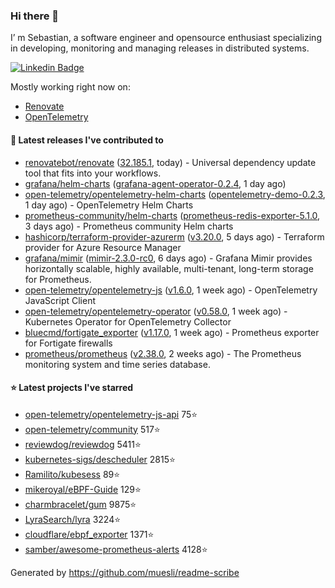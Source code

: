 ### Hi there 👋

I’ m Sebastian, a software engineer and opensource enthusiast specializing in developing, monitoring and managing releases in distributed systems.

[![Linkedin Badge](https://img.shields.io/badge/-LinkedIn-blue?style=flat&logo=Linkedin&logoColor=white&link=https://www.linkedin.com/in/sebastian-poxhofer/)](https://www.linkedin.com/in/sebastian-poxhofer/)

Mostly working right now on:
- [Renovate](https://github.com/renovatebot/renovate)
- [OpenTelemetry](https://github.com/open-telemetry)



#### 🚀 Latest releases I've contributed to

- [renovatebot/renovate](https://github.com/renovatebot/renovate) ([32.185.1](https://github.com/renovatebot/renovate/releases/tag/32.185.1), today) - Universal dependency update tool that fits into your workflows.
- [grafana/helm-charts](https://github.com/grafana/helm-charts) ([grafana-agent-operator-0.2.4](https://github.com/grafana/helm-charts/releases/tag/grafana-agent-operator-0.2.4), 1 day ago)
- [open-telemetry/opentelemetry-helm-charts](https://github.com/open-telemetry/opentelemetry-helm-charts) ([opentelemetry-demo-0.2.3](https://github.com/open-telemetry/opentelemetry-helm-charts/releases/tag/opentelemetry-demo-0.2.3), 1 day ago) - OpenTelemetry Helm Charts
- [prometheus-community/helm-charts](https://github.com/prometheus-community/helm-charts) ([prometheus-redis-exporter-5.1.0](https://github.com/prometheus-community/helm-charts/releases/tag/prometheus-redis-exporter-5.1.0), 3 days ago) - Prometheus community Helm charts
- [hashicorp/terraform-provider-azurerm](https://github.com/hashicorp/terraform-provider-azurerm) ([v3.20.0](https://github.com/hashicorp/terraform-provider-azurerm/releases/tag/v3.20.0), 5 days ago) - Terraform provider for Azure Resource Manager
- [grafana/mimir](https://github.com/grafana/mimir) ([mimir-2.3.0-rc0](https://github.com/grafana/mimir/releases/tag/mimir-2.3.0-rc0), 6 days ago) - Grafana Mimir provides horizontally scalable, highly available, multi-tenant, long-term storage for Prometheus.
- [open-telemetry/opentelemetry-js](https://github.com/open-telemetry/opentelemetry-js) ([v1.6.0](https://github.com/open-telemetry/opentelemetry-js/releases/tag/v1.6.0), 1 week ago) - OpenTelemetry JavaScript Client
- [open-telemetry/opentelemetry-operator](https://github.com/open-telemetry/opentelemetry-operator) ([v0.58.0](https://github.com/open-telemetry/opentelemetry-operator/releases/tag/v0.58.0), 1 week ago) - Kubernetes Operator for OpenTelemetry Collector
- [bluecmd/fortigate_exporter](https://github.com/bluecmd/fortigate_exporter) ([v1.17.0](https://github.com/bluecmd/fortigate_exporter/releases/tag/v1.17.0), 1 week ago) - Prometheus exporter for Fortigate firewalls
- [prometheus/prometheus](https://github.com/prometheus/prometheus) ([v2.38.0](https://github.com/prometheus/prometheus/releases/tag/v2.38.0), 2 weeks ago) - The Prometheus monitoring system and time series database.

#### ⭐ Latest projects I've starred

- [open-telemetry/opentelemetry-js-api](https://github.com/open-telemetry/opentelemetry-js-api) 75⭐
- [open-telemetry/community](https://github.com/open-telemetry/community) 517⭐
- [reviewdog/reviewdog](https://github.com/reviewdog/reviewdog) 5411⭐
- [kubernetes-sigs/descheduler](https://github.com/kubernetes-sigs/descheduler) 2815⭐
- [Ramilito/kubesess](https://github.com/Ramilito/kubesess) 89⭐
- [mikeroyal/eBPF-Guide](https://github.com/mikeroyal/eBPF-Guide) 129⭐
- [charmbracelet/gum](https://github.com/charmbracelet/gum) 9875⭐
- [LyraSearch/lyra](https://github.com/LyraSearch/lyra) 3224⭐
- [cloudflare/ebpf_exporter](https://github.com/cloudflare/ebpf_exporter) 1371⭐
- [samber/awesome-prometheus-alerts](https://github.com/samber/awesome-prometheus-alerts) 4128⭐



Generated by https://github.com/muesli/readme-scribe
